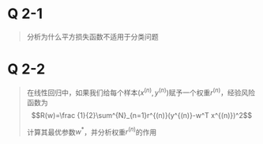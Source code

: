 # Q 2-1

>  分析为什么平方损失函数不适用于分类问题







# Q 2-2

> 在线性回归中，如果我们给每个样本$(x^{(n)},y^{(n)})$赋予一个权重$r^{(n)}$，经验风险函数为
> $$R(w)=\frac {1}{2}\sum^{N}_{n=1}r^{(n)}(y^{(n)}-w^T x^{(n)})^2$$
>
> 计算其最优参数$w^*$，并分析权重$r^{(n)}$的作用

